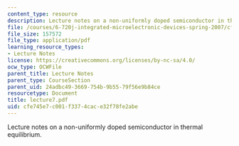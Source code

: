 ```yaml
---
content_type: resource
description: Lecture notes on a non-uniformly doped semiconductor in thermal equilibrium.
file: /courses/6-720j-integrated-microelectronic-devices-spring-2007/cfe745e7c001f3374cace32f78fe2abe_lecture7.pdf
file_size: 157572
file_type: application/pdf
learning_resource_types:
- Lecture Notes
license: https://creativecommons.org/licenses/by-nc-sa/4.0/
ocw_type: OCWFile
parent_title: Lecture Notes
parent_type: CourseSection
parent_uid: 24adbc49-3669-754b-9b55-79f56e9b84ce
resourcetype: Document
title: lecture7.pdf
uid: cfe745e7-c001-f337-4cac-e32f78fe2abe
---
```

Lecture notes on a non-uniformly doped semiconductor in thermal equilibrium.